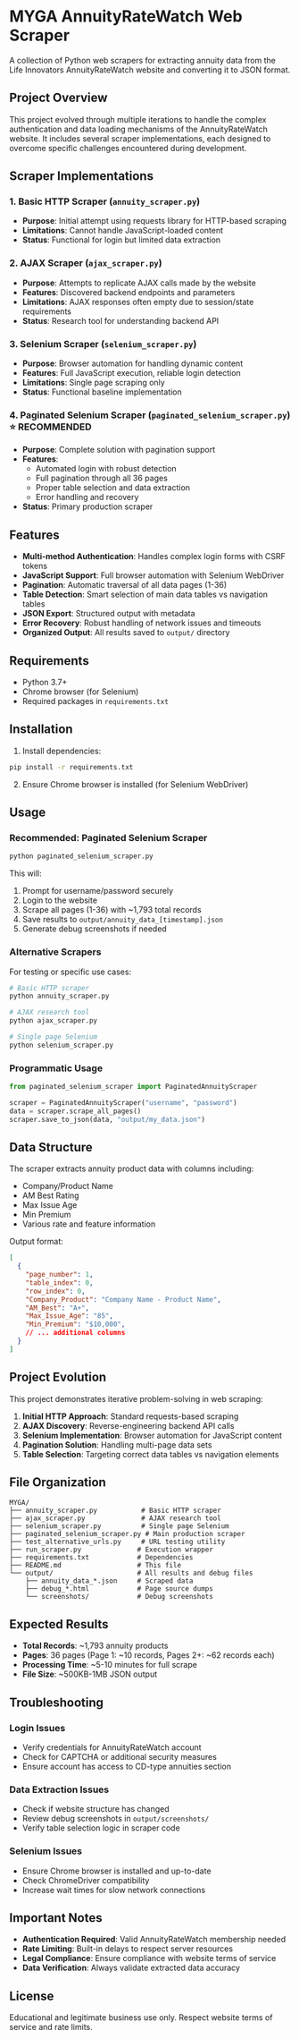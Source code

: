 # MYGA AnnuityRateWatch Web Scraper

A collection of Python web scrapers for extracting annuity data from the Life Innovators AnnuityRateWatch website and converting it to JSON format.

## Project Overview

This project evolved through multiple iterations to handle the complex authentication and data loading mechanisms of the AnnuityRateWatch website. It includes several scraper implementations, each designed to overcome specific challenges encountered during development.

## Scraper Implementations

### 1. Basic HTTP Scraper (`annuity_scraper.py`)
- **Purpose**: Initial attempt using requests library for HTTP-based scraping
- **Limitations**: Cannot handle JavaScript-loaded content
- **Status**: Functional for login but limited data extraction

### 2. AJAX Scraper (`ajax_scraper.py`)
- **Purpose**: Attempts to replicate AJAX calls made by the website
- **Features**: Discovered backend endpoints and parameters
- **Limitations**: AJAX responses often empty due to session/state requirements
- **Status**: Research tool for understanding backend API

### 3. Selenium Scraper (`selenium_scraper.py`)
- **Purpose**: Browser automation for handling dynamic content
- **Features**: Full JavaScript execution, reliable login detection
- **Limitations**: Single page scraping only
- **Status**: Functional baseline implementation

### 4. Paginated Selenium Scraper (`paginated_selenium_scraper.py`) ⭐ **RECOMMENDED**
- **Purpose**: Complete solution with pagination support
- **Features**: 
  - Automated login with robust detection
  - Full pagination through all 36 pages
  - Proper table selection and data extraction
  - Error handling and recovery
- **Status**: Primary production scraper

## Features

- **Multi-method Authentication**: Handles complex login forms with CSRF tokens
- **JavaScript Support**: Full browser automation with Selenium WebDriver
- **Pagination**: Automatic traversal of all data pages (1-36)
- **Table Detection**: Smart selection of main data tables vs navigation tables
- **JSON Export**: Structured output with metadata
- **Error Recovery**: Robust handling of network issues and timeouts
- **Organized Output**: All results saved to `output/` directory

## Requirements

- Python 3.7+
- Chrome browser (for Selenium)
- Required packages in `requirements.txt`

## Installation

1. Install dependencies:
```bash
pip install -r requirements.txt
```

2. Ensure Chrome browser is installed (for Selenium WebDriver)

## Usage

### Recommended: Paginated Selenium Scraper

```bash
python paginated_selenium_scraper.py
```

This will:
1. Prompt for username/password securely
2. Login to the website
3. Scrape all pages (1-36) with ~1,793 total records
4. Save results to `output/annuity_data_[timestamp].json`
5. Generate debug screenshots if needed

### Alternative Scrapers

For testing or specific use cases:

```bash
# Basic HTTP scraper
python annuity_scraper.py

# AJAX research tool
python ajax_scraper.py

# Single page Selenium
python selenium_scraper.py
```

### Programmatic Usage

```python
from paginated_selenium_scraper import PaginatedAnnuityScraper

scraper = PaginatedAnnuityScraper("username", "password")
data = scraper.scrape_all_pages()
scraper.save_to_json(data, "output/my_data.json")
```

## Data Structure

The scraper extracts annuity product data with columns including:
- Company/Product Name
- AM Best Rating
- Max Issue Age  
- Min Premium
- Various rate and feature information

Output format:
```json
[
  {
    "page_number": 1,
    "table_index": 0,
    "row_index": 0,
    "Company_Product": "Company Name - Product Name",
    "AM_Best": "A+",
    "Max_Issue_Age": "85",
    "Min_Premium": "$10,000",
    // ... additional columns
  }
]
```

## Project Evolution

This project demonstrates iterative problem-solving in web scraping:

1. **Initial HTTP Approach**: Standard requests-based scraping
2. **AJAX Discovery**: Reverse-engineering backend API calls
3. **Selenium Implementation**: Browser automation for JavaScript content
4. **Pagination Solution**: Handling multi-page data sets
5. **Table Selection**: Targeting correct data tables vs navigation elements

## File Organization

```
MYGA/
├── annuity_scraper.py           # Basic HTTP scraper
├── ajax_scraper.py              # AJAX research tool
├── selenium_scraper.py          # Single page Selenium
├── paginated_selenium_scraper.py # Main production scraper
├── test_alternative_urls.py     # URL testing utility
├── run_scraper.py              # Execution wrapper
├── requirements.txt            # Dependencies
├── README.md                   # This file
└── output/                     # All results and debug files
    ├── annuity_data_*.json     # Scraped data
    ├── debug_*.html            # Page source dumps
    └── screenshots/            # Debug screenshots
```

## Expected Results

- **Total Records**: ~1,793 annuity products
- **Pages**: 36 pages (Page 1: ~10 records, Pages 2+: ~62 records each)
- **Processing Time**: ~5-10 minutes for full scrape
- **File Size**: ~500KB-1MB JSON output

## Troubleshooting

### Login Issues
- Verify credentials for AnnuityRateWatch account
- Check for CAPTCHA or additional security measures
- Ensure account has access to CD-type annuities section

### Data Extraction Issues
- Check if website structure has changed
- Review debug screenshots in `output/screenshots/`
- Verify table selection logic in scraper code

### Selenium Issues
- Ensure Chrome browser is installed and up-to-date
- Check ChromeDriver compatibility
- Increase wait times for slow network connections

## Important Notes

- **Authentication Required**: Valid AnnuityRateWatch membership needed
- **Rate Limiting**: Built-in delays to respect server resources
- **Legal Compliance**: Ensure compliance with website terms of service
- **Data Verification**: Always validate extracted data accuracy

## License

Educational and legitimate business use only. Respect website terms of service and rate limits.
